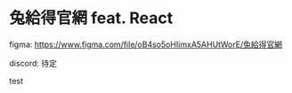 # 兔給得官網 feat. React

figma: https://www.figma.com/file/oB4so5oHIimxA5AHUtWorE/兔給得官網

discord: 待定

test
